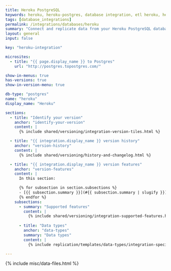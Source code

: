 ```yaml
---
title: Heroku PostgreSQL
keywords: heroku, heroku-postgres, database integration, etl heroku, heroku etl
tags: [database_integrations]
permalink: /integrations/databases/heroku
summary: "Connect and replicate data from your Heroku PostgreSQL database using Stitch's Heroku integration."
layout: general
input: false

key: "heroku-integration"

microsites:
  - title: "{{ page.display_name }} to Postgres"
    url: "http://postgres.topostgres.com/"

show-in-menus: true
has-versions: true
show-in-version-menu: true

db-type: "postgres"
name: "heroku"
display_name: "Heroku"

sections:
  - title: "Identify your version"
    anchor: "identify-your-version"
    content: |
      {% include shared/versioning/integration-version-tiles.html %}

  - title: "{{ integration.display_name }} version history"
    anchor: "version-history"
    content: |
      {% include shared/versioning/history-and-changelog.html %}

  - title: "{{ integration.display_name }} version features"
    anchor: "version-features"
    content: |
      In this section:

      {% for subsection in section.subsections %}
      - [{{ subsection.summary }}](#{{ subsection.summary | slugify }})
      {% endfor %}
    subsections:
      - summary: "Supported features"
        content: |
          {% include shared/versioning/integration-supported-features.html type="version-comparison" feature-type="databases" %}
      
      - title: "Data types"
        anchor: "data-types"
        summary: "Data types"
        content: |
          {% include replication/templates/data-types/integration-specific-data-types.html specific-types=true display-intro=true %}

---
```

{% include misc/data-files.html %}